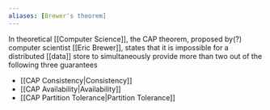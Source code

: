 ```yaml
---
aliases: [Brewer's theorem]
---
```


In theoretical  [[Computer Science]], the CAP theorem, proposed by(?) computer scientist [[Eric Brewer]], states that it is impossible for a distributed [[data]] store to simultaneously provide more than two out of the following three guarantees

- [[CAP Consistency|Consistency]]
- [[CAP Availability|Availability]]
- [[CAP Partition Tolerance|Partition Tolerance]]
